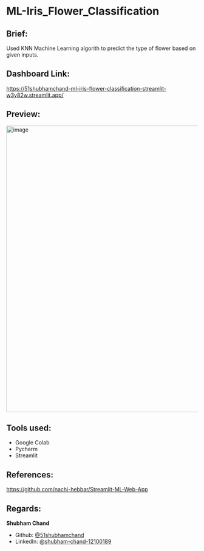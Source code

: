 # ML-Iris_Flower_Classification

## Brief:
Used KNN Machine Learning algorith to predict the type of flower based on given inputs.

## Dashboard Link: 
https://51shubhamchand-ml-iris-flower-classification-streamlit-w3y82w.streamlit.app/

## Preview:
<img width="753" alt="image" src="https://user-images.githubusercontent.com/36957216/210283122-8f4e25f7-b5e3-43de-9d0a-e3e5ca8ee713.png">

## Tools used:
* Google Colab
* Pycharm
* Streamlit

## References:
https://github.com/nachi-hebbar/Streamlit-ML-Web-App

## Regards:
**Shubham Chand**
- Github: [@51shubhamchand](https://github.com/51shubhamchand)
- LinkedIn: [@shubham-chand-12100189](https://www.linkedin.com/in/shubham-chand-12100189)
